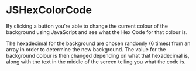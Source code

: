 # JSHexColorCode
By clicking a button you're able to change the current colour of the background using JavaScript and see what the Hex Code for that colour is.

The hexadecimal for the background are chosen randomly (6 times) from an array in order to determine the new background. The value for the background colour is then changed depending on what that hexadecimal is, along with the text in the middle of the screen telling you what the code is. 
